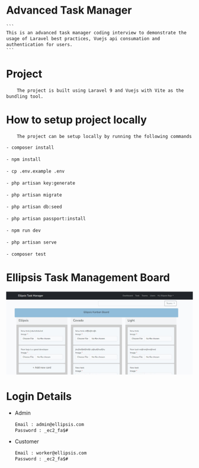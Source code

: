 # Advanced Task Manager 
    ```
    This is an advanced task manager coding interview to demonstrate the usage of Laravel best practices, Vuejs api consumation and authentication for users.
    ```

# Project 
```
    The project is built using Laravel 9 and Vuejs with Vite as the bundling tool.
```

# How to setup project locally
```
    The project can be setup locally by running the following commands
```

    - composer install

    - npm install

    - cp .env.example .env

    - php artisan key:generate

    - php artisan migrate

    - php artisan db:seed

    - php artisan passport:install

    - npm run dev

    - php artisan serve

    - composer test

# Ellipsis Task Management Board

![Alt text](image.png)


# Login Details
 - Admin

    ```
    Email : admin@ellipsis.com
    Password : _ec2_fa$#
    ```


 - Customer
    
    ```
    Email : worker@ellipsis.com
    Password : _ec2_fa$#
    ```
